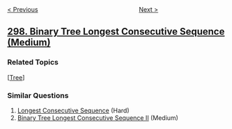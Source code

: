 <!--|This file generated by command(leetcode description); DO NOT EDIT.    |-->
<!--+----------------------------------------------------------------------+-->
<!--|@author    openset <openset.wang@gmail.com>                           |-->
<!--|@link      https://github.com/openset                                 |-->
<!--|@home      https://github.com/openset/leetcode                        |-->
<!--+----------------------------------------------------------------------+-->

[< Previous](https://github.com/openset/leetcode/tree/master/problems/serialize-and-deserialize-binary-tree "Serialize and Deserialize Binary Tree")
　　　　　　　　　　　　　　　　
[Next >](https://github.com/openset/leetcode/tree/master/problems/bulls-and-cows "Bulls and Cows")

## [298. Binary Tree Longest Consecutive Sequence (Medium)](https://leetcode.com/problems/binary-tree-longest-consecutive-sequence "二叉树最长连续序列")



### Related Topics
  [[Tree](https://github.com/openset/leetcode/tree/master/tag/tree/README.md)]

### Similar Questions
  1. [Longest Consecutive Sequence](https://github.com/openset/leetcode/tree/master/problems/longest-consecutive-sequence) (Hard)
  1. [Binary Tree Longest Consecutive Sequence II](https://github.com/openset/leetcode/tree/master/problems/binary-tree-longest-consecutive-sequence-ii) (Medium)
